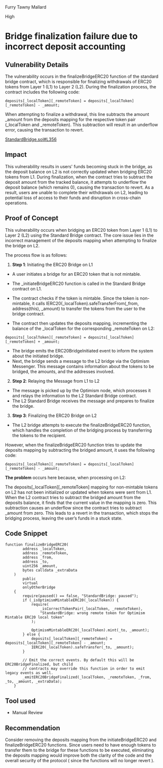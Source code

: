 Furry Tawny Mallard

High

# Bridge finalization failure due to incorrect deposit accounting

## Vulnerability Details
The vulnerability occurs in the finalizeBridgeERC20 function of the standard bridge contract, which is responsible for finalizing withdrawals of ERC20 tokens from Layer 1 (L1) to Layer 2 (L2). During the finalization process, the contract includes the following code:

```solidity
deposits[_localToken][_remoteToken] = deposits[_localToken][_remoteToken] - _amount;
```
When attempting to finalize a withdrawal, this line subtracts the amount _amount from the deposits mapping for the respective token pair (_localToken and _remoteToken). This subtraction will result in an underflow error, causing the transaction to revert.

[StandardBridge.sol#L356](https://github.com/sherlock-audit/2024-08-tokamak-network/blob/main/tokamak-thanos/packages/tokamak/contracts-bedrock/src/universal/StandardBridge.sol#L356)

## Impact
This vulnerability results in users' funds becoming stuck in the bridge, as the deposit balance on L2 is not correctly updated when bridging ERC20 tokens from L1. During finalization, when the contract tries to subtract the deposit amount from the tracked balance, it attempts to underflow the deposit balance (which remains 0), causing the transaction to revert. As a result, users are unable to complete their withdrawals on L2, leading to potential loss of access to their funds and disruption in cross-chain operations.

## Proof of Concept
This vulnerability occurs when bridging an ERC20 token from Layer 1 (L1) to Layer 2 (L2) using the Standard Bridge contract. The core issue lies in the incorrect management of the deposits mapping when attempting to finalize the bridge on L2.

The process flow is as follows:

1. **Step 1**: Initiating the ERC20 Bridge on L1
- A user initiates a bridge for an ERC20 token that is not mintable.

- The _initiateBridgeERC20 function is called in the Standard Bridge contract on L1.
- The contract checks if the token is mintable. Since the token is non-mintable, it calls IERC20(_localToken).safeTransferFrom(_from, address(this), _amount) to transfer the tokens from the user to the bridge contract.
- The contract then updates the deposits mapping, incrementing the balance of the _localToken for the corresponding _remoteToken on L2:

```solidity
deposits[_localToken][_remoteToken] = deposits[_localToken][_remoteToken] + _amount;
```

- The bridge emits the ERC20BridgeInitiated event to inform the system about the initiated bridge.
- Next, the bridge sends a message to the L2 bridge via the Optimism Messenger. This message contains information about the tokens to be bridged, the amounts, and the addresses involved.


2. **Step 2**: Relaying the Message from L1 to L2
- The message is picked up by the Optimism node, which processes it and relays the information to the L2 Standard Bridge contract.
- The L2 Standard Bridge receives the message and prepares to finalize the bridge.


3. **Step 3**: Finalizing the ERC20 Bridge on L2
- The L2 bridge attempts to execute the finalizeBridgeERC20 function, which handles the completion of the bridging process by transferring the tokens to the recipient.

However, when the finalizeBridgeERC20 function tries to update the deposits mapping by subtracting the bridged amount, it uses the following code:

```solidity
deposits[_localToken][_remoteToken] = deposits[_localToken][_remoteToken] - _amount;
```
**The problem** occurs here because, when processing on L2:

The deposits[_localToken][_remoteToken] mapping for non-mintable tokens on L2 has not been initialized or updated when tokens were sent from L1.
When the L2 contract tries to subtract the bridged amount from the deposits balance, it finds that the current value in the mapping is zero.
This subtraction causes an underflow since the contract tries to subtract _amount from zero. This leads to a revert in the transaction, which stops the bridging process, leaving the user’s funds in a stuck state.

## Code Snippet
```solidity
function finalizeBridgeERC20(
        address _localToken,
        address _remoteToken,
        address _from,
        address _to,
        uint256 _amount,
        bytes calldata _extraData
    )
        public
        virtual
        onlyOtherBridge
    {
        require(paused() == false, "StandardBridge: paused");
        if (_isOptimismMintableERC20(_localToken)) {
            require(
                _isCorrectTokenPair(_localToken, _remoteToken),
                "StandardBridge: wrong remote token for Optimism Mintable ERC20 local token"
            );

            OptimismMintableERC20(_localToken).mint(_to, _amount);
        } else {
            deposits[_localToken][_remoteToken] = deposits[_localToken][_remoteToken] - _amount;
            IERC20(_localToken).safeTransfer(_to, _amount);
        }

        // Emit the correct events. By default this will be ERC20BridgeFinalized, but child
        // contracts may override this function in order to emit legacy events as well.
        _emitERC20BridgeFinalized(_localToken, _remoteToken, _from, _to, _amount, _extraData);
    }
```
## Tool used

- Manual Review

## Recommendation
Consider removing the deposits mapping from the initiateBridgeERC20 and finalizeBridgeERC20 functions. Since users need to have enough tokens to transfer them to the bridge for these functions to be executed, eliminating the deposits mapping would improve both the clarity of the code and the overall security of the protocol ( since the functions will no longer revert ).